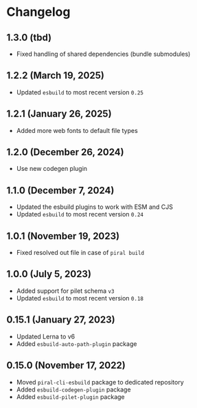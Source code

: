 # Changelog

## 1.3.0 (tbd)

- Fixed handling of shared dependencies (bundle submodules)

## 1.2.2 (March 19, 2025)

- Updated `esbuild` to most recent version `0.25`

## 1.2.1 (January 26, 2025)

- Added more web fonts to default file types

## 1.2.0 (December 26, 2024)

- Use new codegen plugin

## 1.1.0 (December 7, 2024)

- Updated the esbuild plugins to work with ESM and CJS
- Updated `esbuild` to most recent version `0.24`

## 1.0.1 (November 19, 2023)

- Fixed resolved out file in case of `piral build`

## 1.0.0 (July 5, 2023)

- Added support for pilet schema `v3`
- Updated `esbuild` to most recent version `0.18`

## 0.15.1 (January 27, 2023)

- Updated Lerna to v6
- Added `esbuild-auto-path-plugin` package

## 0.15.0 (November 17, 2022)

- Moved `piral-cli-esbuild` package to dedicated repository
- Added `esbuild-codegen-plugin` package
- Added `esbuild-pilet-plugin` package
